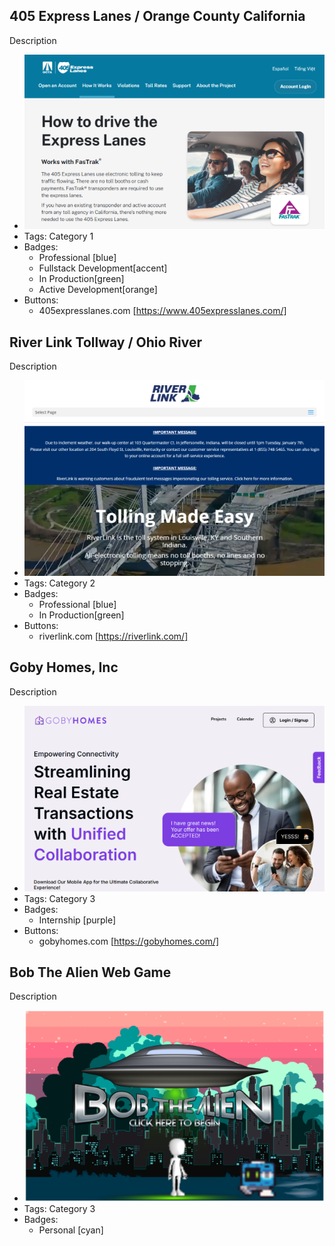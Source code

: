 ## 405 Express Lanes / Orange County California
Description
- ![600x300](../assets/405-express-lanes-project1.png)
- Tags: Category 1
- Badges:
  - Professional [blue]
  - Fullstack Development[accent]
  - In Production[green]
  - Active Development[orange]
- Buttons:
  - 405expresslanes.com [https://www.405expresslanes.com/]

## River Link Tollway / Ohio River
Description
- ![600x300](../assets/orb-river-link.png)
- Tags: Category 2
- Badges:
  - Professional [blue]
  - In Production[green]
- Buttons:
  - riverlink.com [https://riverlink.com/]

## Goby Homes, Inc
Description
- ![600x371](../assets/goby-homes.png)
- Tags: Category 3
- Badges:
  - Internship [purple]
- Buttons:
  - gobyhomes.com [https://gobyhomes.com/]

## Bob The Alien Web Game
Description
- ![600x382](../assets/bob-the-alien.png)
- Tags: Category 3
- Badges:
  - Personal [cyan]
